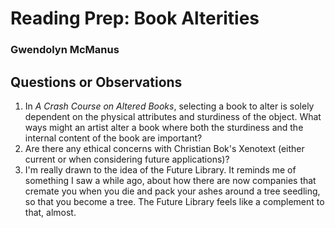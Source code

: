# Reading Prep: Book Alterities
### Gwendolyn McManus
## Questions or Observations

1. In _A Crash Course on Altered Books_, selecting a book to alter is solely dependent on the physical attributes and sturdiness of the object. What ways might an artist alter a book where both the sturdiness and the internal content of the book are important?
2. Are there any ethical concerns with Christian Bok's Xenotext (either current or when considering future applications)?
3. I'm really drawn to the idea of the Future Library. It reminds me of something I saw a while ago, about how there are now companies that cremate you when you die and pack your ashes around a tree seedling, so that you become a tree. The Future Library feels like a complement to that, almost.